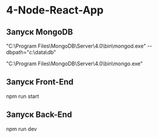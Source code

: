 # 4-Node-React-App

## Запуск MongoDB

"C:\Program Files\MongoDB\Server\4.0\bin\mongod.exe" --dbpath="c:\data\db"

"C:\Program Files\MongoDB\Server\4.0\bin\mongo.exe"


## Запуск Front-End

npm run start


## Запуск Back-End

npm run dev
